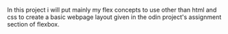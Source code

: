 In this project i will put mainly my flex concepts to use other than html and css to create a basic webpage layout given in the odin project's assignment section of flexbox.